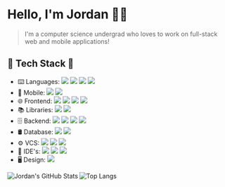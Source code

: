 # Hello, I'm Jordan 👨‍💻

> I'm a computer science undergrad who loves to work on full-stack web and mobile applications!

## 🔌 Tech Stack 🔨

- ⌨️  Languages: <img src="https://img.shields.io/badge/-Python-336C99?logo=python&logoColor=fff" /> <img src="https://img.shields.io/badge/-JavaScript-FDDD01?logo=javascript&logoColor=fff" /> <img src="https://img.shields.io/badge/-TypeScript-3174BE?logo=typescript&logoColor=fff" /> <img src="https://img.shields.io/badge/-Java-F9971C?logo=java&logoColor=fff" />
- 📱  Mobile:  <img src="https://img.shields.io/badge/-React%20Native-249DFE?logo=react&logoColor=fff" /> <img src="https://img.shields.io/badge/-Android%20Studio-3CDC85?logo=android-studio&logoColor=fff" />
- 🌐  Frontend: <img src="https://img.shields.io/badge/-React-60DAFA?logo=react&logoColor=fff"/> <img src="https://img.shields.io/badge/-Next.js-2a71eb?logo=next.js"/> <img src="https://img.shields.io/badge/-HTML5-d55532?logo=html5&logoColor=fff" /> <img src="https://img.shields.io/badge/-CSS3-027DC5?logo=css3&logoColor=fff" />
- 📚  Libraries: <img src="https://img.shields.io/badge/-MaterialUI-037FFF?logo=mui&logoColor=fff" /> <img src="https://img.shields.io/badge/-Bootstrap-8112F4?logo=bootstrap&logoColor=fff" />
- 🗄  Backend:  <img src="https://img.shields.io/badge/-Node.js-016F00?logo=node.js&logoColor=fff"/> <img src="https://img.shields.io/badge/-Express.js-249DFE?logo=express&logoColor=fff"/> <img src="https://img.shields.io/badge/-Flask-014C6A?logo=flask&logoColor=fff" /> <img src="https://img.shields.io/badge/-Firebase-E97B08?logo=firebase&logoColor=fff" />
- 🛢  Database:  <img src="https://img.shields.io/badge/-PostgreSQL-326790?logo=postgresql&logoColor=fff" /> <img src="https://img.shields.io/badge/-SQLite-01394D?logo=sqlite&logoColor=fff" />
- ⚙️  VCS:   <img src="https://img.shields.io/badge/-Git-E84E30?logo=git&logoColor=fff" /> <img src="https://img.shields.io/badge/-GitHub-6e5494?logo=github&logoColor=fff" /> <img src="https://img.shields.io/badge/-Markdown-28A3E0?logo=markdown&logoColor=fff" /> 
- 🔧  IDE's:  <img src="https://img.shields.io/badge/-Visual%20Studio%20Code-0066B9?logo=visual-studio-code&logoColor=fff" /> <img src="https://img.shields.io/badge/-Vim-039331?logo=vim&logoColor=fff" /> <img src="https://img.shields.io/badge/-Xcode-1A85DD?logo=xcode&logoColor=fff" />
- 🖥  Design:  <img src="https://img.shields.io/badge/-Figma-EA4A1D?logo=figma&logoColor=fff" />

<img align="left" alt="Jordan's GitHub Stats" src="https://github-readme-stats.vercel.app/api?username=jordanhilado&show_icons=true&theme=react"/>

![Top Langs](https://github-readme-stats.vercel.app/api/top-langs/?username=jordanhilado&show_icons=true&theme=react)
